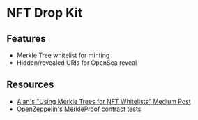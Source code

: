 # NFT Drop Kit

## Features

- Merkle Tree whitelist for minting
- Hidden/revealed URIs for OpenSea reveal


## Resources

- [Alan's "Using Merkle Trees for NFT Whitelists" Medium Post](https://medium.com/@ItsCuzzo/using-merkle-trees-for-nft-whitelists-523b58ada3f9)
- [OpenZeppelin's MerkleProof contract tests](https://github.com/OpenZeppelin/openzeppelin-contracts/blob/master/test/utils/cryptography/MerkleProof.test.js)
